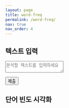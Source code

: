 ```yaml
---
layout: page
title: word-freq
permalink: /word-freq/
nav: true
nav_order: 4
---
```



## 텍스트 입력

<textarea id="textInput" type="text" placeholder="분석할 텍스트를 입력하세요"></textarea>
<button onclick="updateChart()">제출</button>

## 단어 빈도 시각화
<div>
    <canvas id="myChart"></canvas>
</div>
<script src="/assets/js/word-freq.js"></script>